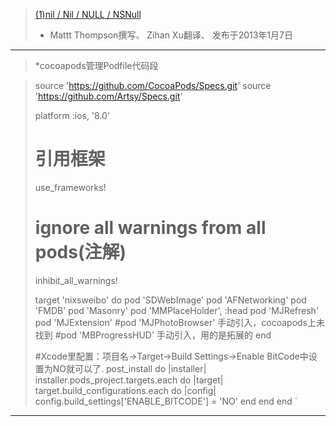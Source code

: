 
>[(1)nil / Nil / NULL / NSNull](http://nshipster.cn/nil/)
>* Mattt Thompson撰写、 Zihan Xu翻译、 发布于2013年1月7日

---

>*cocoapods管理Podfile代码段

>source 'https://github.com/CocoaPods/Specs.git'
>source 'https://github.com/Artsy/Specs.git'
>
>platform :ios, '8.0'
># 引用框架
>use_frameworks!
># ignore all warnings from all pods(注解)
>inhibit_all_warnings!
>
>target 'nixsweibo' do
>    pod 'SDWebImage'
>    pod 'AFNetworking'
>    pod 'FMDB'
>    pod 'Masonry'
>    pod 'MMPlaceHolder', :head
>    pod 'MJRefresh'
>    pod 'MJExtension'
>    #pod 'MJPhotoBrowser' 手动引入，cocoapods上未找到
>    #pod 'MBProgressHUD' 手动引入，用的是拓展的
>end
>
>#Xcode里配置：项目名->Target->Build Settings->Enable BitCode中设置为NO就可以了.
>post_install do |installer|
>    installer.pods_project.targets.each do |target|
>        target.build_configurations.each do |config|
>            config.build_settings['ENABLE_BITCODE'] = 'NO'
>        end
>    end
>end
`
---
